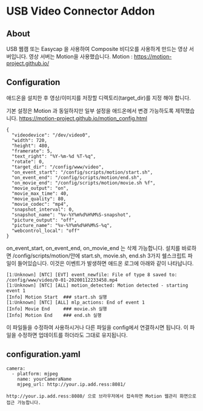 # USB Video Connector Addon

## About
USB 웹캠 또는 Easycap 을 사용하여 Composite 비디오를 사용하게 만드는 영상 서버입니다.
영상 서버는 Motion을 사용했습니다.
Motion : https://motion-project.github.io/

## Configuration
애드온을 설치한 후 영상/이미지를 저장할 디렉토리(target_dir)를 지정 해야 합니다. 

기본 설정은 Motion 과 동일하지만 일부 설정을 애드온에서 변경 가능하도록 제작했습니다.
https://motion-project.github.io/motion_config.html

```config
{
  "videodevice": "/dev/video0",
  "width": 720,
  "height": 480,
  "framerate": 5,
  "text_right": "%Y-%m-%d %T-%q",
  "rotate": 0,
  "target_dir": "/config/www/video",
  "on_event_start": "/config/scripts/motion/start.sh",
  "on_event_end": "/config/scripts/motion/end.sh",
  "on_movie_end": "/config/scripts/motion/movie.sh %f",
  "movie_output": "on",
  "movie_max_time": 40,
  "movie_quality": 80,
  "movie_codec": "mp4",
  "snapshot_interval": 0,
  "snapshot_name": "%v-%Y%m%d%H%M%S-snapshot",
  "picture_output": "off",
  "picture_name": "%v-%Y%m%d%H%M%S-%q",
  "webcontrol_local": "off"
}
```

on_event_start, on_event_end, on_movie_end 는 삭제 가능합니다. 
설치를 바로하면 /config/scripts/motion/안에 start.sh, movie.sh, end.sh 3가지 쉘스크립트 파일이 들어있습니다. 이것은 이벤트가 발생하면 애드온 로그에 아래와 같이 나타납니다. 
``` log
[1:Unknown] [NTC] [EVT] event_newfile: File of type 8 saved to: /config/www/video/0-01-20200112233458.mp4
[1:Unknown] [NTC] [ALL] motion_detected: Motion detected - starting event 1
[Info] Motion Start  ### start.sh 실행
[1:Unknown] [NTC] [ALL] mlp_actions: End of event 1
[Info] Movie End     ### movie.sh 실행
[Info] Motion End    ### end.sh 실행
```
이 파일들을 수정하여 사용하시거나 다른 파일을 config에서 연결하시면 됩니다. 이 파일을 수정하면 업데이트를 하더라도 그대로 유지됩니다. 

## configuration.yaml
``` configuration
camera:
  - platform: mjpeg
    name: yourCameraName
    mjpeg_url: http://your.ip.add.ress:8081/
```
```
http://your.ip.add.ress:8080/ 으로 브라우저에서 접속하면 Motion 웹관리 화면으로 접근 가능합니다.
```